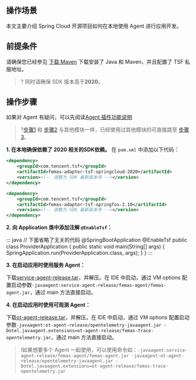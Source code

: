 ## 操作场景
本文主要介绍 Spring Cloud 开源项目如何在本地使用 Agent 进行应用开发。

## 前提条件
请确保您已经参见 [下载 Maven](https://cloud.tencent.com/document/product/649/20231) 下载安装了 Java 和 Maven，并且配置了 TSF 私服地址。

> ? 同时请确保 SDK 版本高于**2020**。

## 操作步骤
如果对 Agent 有疑问，可以先阅读[Agent 插件功能说明](https://github.com/yangjuanying/qcloud-documents/blob/patch-6/product/%E4%BA%92%E8%81%94%E7%BD%91%E4%B8%AD%E9%97%B4%E4%BB%B6/%E8%85%BE%E8%AE%AF%E5%88%86%E5%B8%83%E5%BC%8F%E6%9C%8D%E5%8A%A1%E6%A1%86%E6%9E%B6/03%20%E5%BF%AB%E9%80%9F%E5%85%A5%E9%97%A8/03%20%E5%9C%A8%E8%99%9A%E6%8B%9F%E6%9C%BA%E7%8E%AF%E5%A2%83%E4%B8%AD%E9%83%A8%E7%BD%B2%E5%BE%AE%E6%9C%8D%E5%8A%A1/05%20%E9%83%A8%E7%BD%B2%20Spring%20Cloud%20TSF%20%E5%BA%94%E7%94%A8%EF%BC%88Java%20Agent%E7%89%88%EF%BC%89.md)

>?[步骤1](#step1) 和 [步骤2](#step2) 与其他模块一样，已经使用过其他模块的可直接跳至 [步骤3](#step3)。

[](id:step1)
**1. 在本地确保依赖了 2020 相关的SDK依赖。**
在 `pom.xml` 中添加以下代码：
```xml
<dependency>
    <groupId>com.tencent.tsf</groupId>
    <artifactId>femas-adaptor-tsf-springcloud-2020</artifactId>
    <version><!-- 调整为 SDK 最新版本号 --></version> 
</dependency>

<dependency>
    <groupId>com.tencent.tsf</groupId>
    <artifactId>femas-adaptor-tsf-springfox-2.10</artifactId>
    <version><!-- 调整为 SDK 最新版本号 --></version> 
</dependency>
```
**[](id:step2)2. 向 Application 类中添加注解 `@EnableTsf`：**

<dx-codeblock>
:::  java
// 下面省略了无关的代码
@SpringBootApplication
@EnableTsf
public class ProviderApplication {
    public static void main(String[] args) {
        SpringApplication.run(ProviderApplication.class, args);
    }
}
:::
</dx-codeblock>

**[](id:step3)3. 在启动应用时使用服务 Agent：**

下载[service-agent-release.tar](https://tsf-doc-attachment-1300555551.cos.ap-guangzhou.myqcloud.com/%E5%85%AC%E6%9C%89%E4%BA%91/jvm%E7%9B%91%E6%8E%A7/service-agent-release.tar)，并解压。在 IDE 中启动，通过 VM options 配置启动参数`-javaagent:service-agent-release/femas-agent/femas-agent.jar`，通过 main 方法直接启动。

**[](id:step4)4. 在启动应用时使用可观测 Agent：**

下载[ot-agent-release.tar](https://tsf-doc-attachment-1300555551.cos.ap-guangzhou.myqcloud.com/%E5%85%AC%E6%9C%89%E4%BA%91/jvm%E7%9B%91%E6%8E%A7/ot-agent-release.tar)，并解压。在 IDE 中启动，通过 VM options 配置启动参数`-javaagent:ot-agent-release/opentelemetry-javaagent.jar -Dotel.javaagent.extensions=ot-agent-release/femas-trace-opentelemetry.jar`，通过 main 方法直接启动。

>!如果想要多个 Agent 一起使用，可以使用命令如：`-javaagent:service-agent-release/femas-agent/femas-agent.jar -javaagent:ot-agent-release/opentelemetry-javaagent.jar -Dotel.javaagent.extensions=ot-agent-release/femas-trace-opentelemetry.jar`

